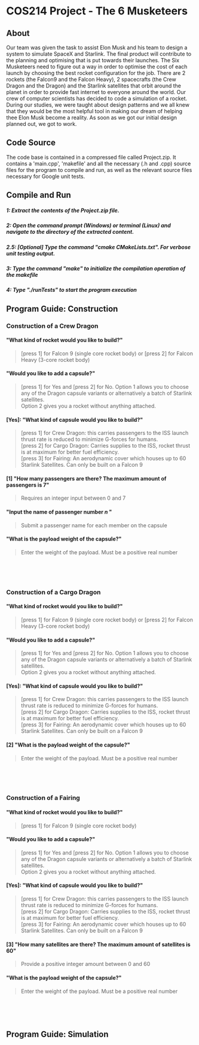# COS214 Project - The 6 Musketeers

## About
Our team was given the task to assist Elon Musk and his team to design a system to simulate SpaceX and Starlink. The final product will contribute to the planning and optimising that is put towards their launches. The Six Musketeers need to figure out a way in order to optimise the cost of each launch by choosing the best rocket configuration for the job. There are 2 rockets (the Falcon9 and the Falcon Heavy), 2 spacecrafts (the Crew Dragon and the Dragon) and the Starlink satellites that orbit around the planet in order to provide fast internet to everyone around the world.
Our crew of computer scientists has decided to code a simulation of a rocket. During our studies, we were taught about design patterns and we all knew that they would be the most helpful tool in making our dream of helping thee Elon Musk become a reality. As soon as we got our initial design planned out, we got to work.

## Code Source
The code base is contained in a compressed file called Project.zip. It contains a 'main.cpp', 'makefile' and all the necessary (.h and .cpp) source files for the program to compile and run, as well as the relevant source files necessary for Google unit tests.

## Compile and Run
##### 1: Extract the contents of the Project.zip file.
##### 2: Open the command prompt (Windows) or terminal (Linux) and navigate to the directory of the extracted content.
##### *2.5: [Optional]* Type the command "cmake CMakeLists.txt". For verbose unit testing output.
##### 3: Type the command "make" to initialize the compilation operation of the makefile
##### 4: Type "./runTests" to start the program execution
 
## Program Guide: Construction
 
### Construction of a Crew Dragon
#### "What kind of rocket would you like to build?"
> [press 1] for Falcon 9 (single core rocket body) or [press 2] for Falcon Heavy (3-core rocket body) <br>
#### "Would you like to add a capsule?" 
> [press 1] for Yes and [press 2] for No. Option 1 allows you to choose any of the Dragon capsule variants or alternatively a batch of Starlink satellites. <br>
> Option 2 gives you a rocket without anything attached.
#### [Yes]: "What kind of capsule would you like to build?"
> [press 1] for Crew Dragon: this carries passengers to the ISS launch thrust rate is reduced to minimize G-forces for humans. <br>
> [press 2] for Cargo Dragon: Carries supplies to the ISS, rocket thrust is at maximum for better fuel efficiency. <br>
> [press 3] for Fairing: An aerodynamic cover which houses up to 60 Starlink Satellites. Can only be built on a Falcon 9 <br>
#### [1] "How many passengers are there? The maximum amount of passengers is 7"
> Requires an integer input between 0 and 7
#### "Input the name of passenger number *n* "
> Submit a passenger name for each member on the capsule
#### "What is the payload weight of the capsule?"
> Enter the weight of the payload. Must be a positive real number
 <br>
 <br>
 <br>
 
### Construction of a Cargo Dragon
#### "What kind of rocket would you like to build?"
> [press 1] for Falcon 9 (single core rocket body) or [press 2] for Falcon Heavy (3-core rocket body) <br>
#### "Would you like to add a capsule?" 
> [press 1] for Yes and [press 2] for No. Option 1 allows you to choose any of the Dragon capsule variants or alternatively a batch of Starlink satellites. <br>
> Option 2 gives you a rocket without anything attached.
#### [Yes]: "What kind of capsule would you like to build?"
> [press 1] for Crew Dragon: this carries passengers to the ISS launch thrust rate is reduced to minimize G-forces for humans. <br>
> [press 2] for Cargo Dragon: Carries supplies to the ISS, rocket thrust is at maximum for better fuel efficiency. <br>
> [press 3] for Fairing: An aerodynamic cover which houses up to 60 Starlink Satellites. Can only be built on a Falcon 9 <br>
#### [2] "What is the payload weight of the capsule?"
> Enter the weight of the payload. Must be a positive real number
 <br>
 <br>
 <br>
 
### Construction of a Fairing
#### "What kind of rocket would you like to build?"
> [press 1] for Falcon 9 (single core rocket body) <br>
#### "Would you like to add a capsule?" 
> [press 1] for Yes and [press 2] for No. Option 1 allows you to choose any of the Dragon capsule variants or alternatively a batch of Starlink satellites. <br>
> Option 2 gives you a rocket without anything attached.
#### [Yes]: "What kind of capsule would you like to build?"
> [press 1] for Crew Dragon: this carries passengers to the ISS launch thrust rate is reduced to minimize G-forces for humans. <br>
> [press 2] for Cargo Dragon: Carries supplies to the ISS, rocket thrust is at maximum for better fuel efficiency. <br>
> [press 3] for Fairing: An aerodynamic cover which houses up to 60 Starlink Satellites. Can only be built on a Falcon 9 <br>
#### [3] "How many satellites are there? The maximum amount of satellites is 60"
> Provide a positive integer amount between 0 and 60 <br>
#### "What is the payload weight of the capsule?" 
> Enter the weight of the payload. Must be a positive real number
 <br>
 <br>
 <br>

## Program Guide: Simulation
 
 
 
 
 
 
 
 
 
 
